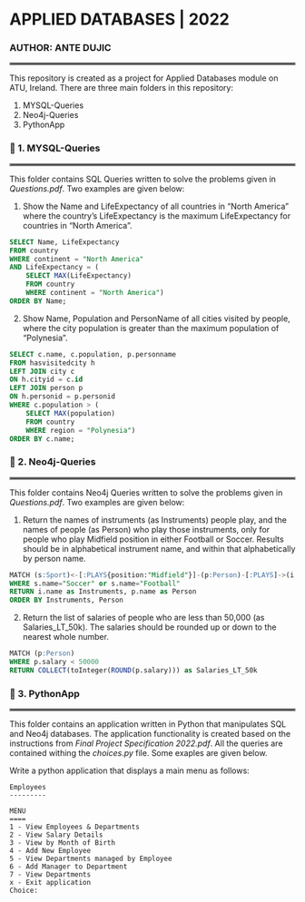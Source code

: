 # APPLIED DATABASES | 2022
### AUTHOR: ANTE DUJIC
<hr style="border:2px solid gray"> </hr>

This repository is created as a project for Applied Databases module on ATU, Ireland. There are three main folders in this repository:
1. MYSQL-Queries
2. Neo4j-Queries
3. PythonApp

    
### :file_folder: 1. MYSQL-Queries
<hr style="border:2px solid gray"> </hr>

This folder contains SQL Queries written to solve the problems given in *Questions.pdf*. Two examples are given below:

1. Show the Name and LifeExpectancy of all countries in “North America” where the country’s LifeExpectancy is the maximum LifeExpectancy for countries in “North America”.

```sql
SELECT Name, LifeExpectancy 
FROM country 
WHERE continent = "North America" 
AND LifeExpectancy = (
	SELECT MAX(LifeExpectancy)
	FROM country 
	WHERE continent = "North America") 
ORDER BY Name;
```


2. Show Name, Population and PersonName of all cities visited by people, where the city population is greater than the maximum population of “Polynesia”.

```sql
SELECT c.name, c.population, p.personname
FROM hasvisitedcity h
LEFT JOIN city c
ON h.cityid = c.id
LEFT JOIN person p
ON h.personid = p.personid
WHERE c.population > (
	SELECT MAX(population) 
	FROM country
	WHERE region = "Polynesia")
ORDER BY c.name;
```

### :file_folder: 2. Neo4j-Queries
<hr style="border:2px solid gray"> </hr>

This folder contains Neo4j Queries written to solve the problems given in *Questions.pdf*. Two examples are given below:

1. Return the names of instruments (as Instruments) people play, and the names of people (as Person) who play those instruments, only for people who play Midfield position in either Football or Soccer.
Results should be in alphabetical instrument name, and within that alphabetically by person name.

```sql
MATCH (s:Sport)<-[:PLAYS{position:"Midfield"}]-(p:Person)-[:PLAYS]->(i:Instrument)
WHERE s.name="Soccer" or s.name="Football"
RETURN i.name as Instruments, p.name as Person
ORDER BY Instruments, Person
```

2. Return the list of salaries of people who are less than 50,000 (as Salaries_LT_50k). The salaries should be rounded up or down to the nearest whole number. 

```sql
MATCH (p:Person)
WHERE p.salary < 50000
RETURN COLLECT(toInteger(ROUND(p.salary))) as Salaries_LT_50k
```

### :file_folder: 3. PythonApp
<hr style="border:2px solid gray"> </hr>

This folder contains an application written in Python that manipulates SQL and Neo4j databases. The application functionality is created based on the instructions from *Final Project Specification 2022.pdf*. All the queries are contained withing the *choices.py* file. Some exaples are given below.

Write a python application that displays a main menu as follows:

```console
Employees
---------

MENU
====
1 - View Employees & Departments
2 - View Salary Details
3 - View by Month of Birth
4 - Add New Employee
5 - View Departments managed by Employee
6 - Add Manager to Department
7 - View Departments
x - Exit application
Choice:   
```